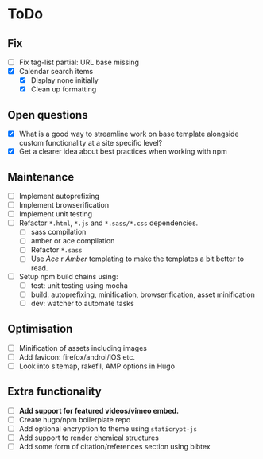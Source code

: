 # ToDo

## Fix
- [ ] Fix tag-list partial: URL base missing
- [x] Calendar search items
  - [x] Display none initially
  - [x] Clean up formatting

## Open questions
- [x] What is a good way to streamline work on base template alongside custom functionality at a site specific level?
- [x] Get a clearer idea about best practices when working with npm

## Maintenance
- [ ] Implement autoprefixing
- [ ] Implement browserification
- [ ] Implement unit testing
- [ ] Refactor `*.html`, `*.js` and `*.sass/*.css` dependencies.
  - [ ] sass compilation
  - [ ] amber or ace compilation
  - [ ] Refactor `*.sass`
  - [ ] Use *Ace* r *Amber* templating to make the templates a bit better to read.
- [ ] Setup npm build chains using:
  - [ ] test: unit testing using mocha
  - [ ] build: autoprefixing, minification, browserification, asset minification
  - [ ] dev: watcher to automate tasks

## Optimisation
- [ ] Minification of assets including images
- [ ] Add favicon: firefox/androi/iOS etc.
- [ ] Look into sitemap, rakefil, AMP options in Hugo

## Extra functionality
- [ ] **Add support for featured videos/vimeo embed.**
- [ ] Create hugo/npm boilerplate repo
- [ ] Add optional encryption to theme using `staticrypt-js`
- [ ] Add support to render chemical structures
- [ ] Add some form of citation/references section using bibtex
